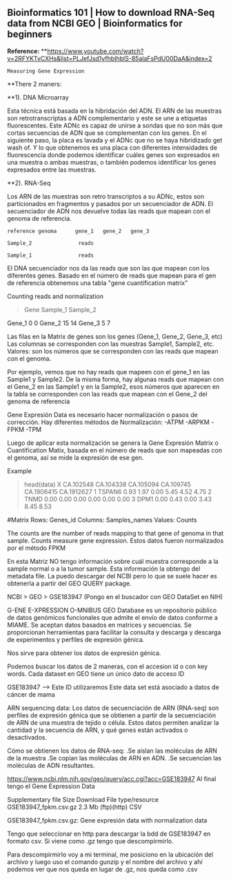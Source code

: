 ## Bioinformatics 101 | How to download RNA-Seq data from NCBI GEO | Bioinformatics for beginners


**Reference:**
**https://www.youtube.com/watch?v=2RFYKTvCXHs&list=PLJefJsd1yfhbIhblS-85alaFsPdU00DaA&index=2


	Measuring Gene Expression

**There 2 maners:

**1). DNA Microarray

Esta técnica está basada en la hibridación del ADN. El ARN de las muestras son retrotranscriptas a ADN complementario y este se une a etiquetas fluorescentes.
Este ADNc es capaz de unirse a sondas que no son más que cortas secuencias de ADN que se complementan con los genes.
En el siguiente paso, la placa es lavada y el ADNc que no se haya hibridizado get wash of.
Y lo que obtenemos es una placa con diferentes intensidades de fluorescencia donde podemos identificar cuáles genes son expresados en una muestra o ambas muestras, o también podemos identificar los genes expresados entre las muestras.


**2). RNA-Seq

Los ARN de las muestras son retro transcriptos a su ADNc, estos son particionados en fragmentos y pasados por un secuenciador de ADN.
El secuenciador de ADN nos devuelve todas las reads que mapean con el genoma de referencia.

	reference genoma      gene_1   gene_2   gene_3 

	Sample_2	           reads

	Sample_1		       reads


El DNA secuenciador nos da las reads que son las que mapean con los diferentes genes.
Basado en el número de reads que mapean para el gen de referencia obtenemos una tabla "gene cuantification matrix"

Counting reads and normalization

>Gene    Sample_1    Sample_2
>
 Gene_1       0           0
 Gene_2      15          14
 Gene_3       5           7

Las filas en la Matrix de genes son los genes (Gene_1, Gene_2, Gene_3, etc)
Las columnas se corresponden con las muestras Sample1, Sample2, etc.
Valores: son los números que se corresponden con las reads que mapean con el genoma.

Por ejemplo, vemos que no hay reads que mapeen con el gene_1 en las Sample1 y Sample2.
De la misma forma, hay algunas reads que mapean con el Gene_2 en las Sample1 y en la Sample2, esos números que aparecen en la tabla se corresponden con las reads que mapean con el Gene_2 del genoma de referencia

Gene Expresión Data es necesario hacer normalización o pasos de corrección. 
Hay diferentes métodos de Normalización:
-ATPM
-ARPKM
-FPKM
-TPM

Luego de aplicar esta normalización se genera la Gene Expresión Matrix o Cuantification Matix, basada en el número de reads que son mapeadas con el genoma, así se mide la expresión de ese gen.


Example
> head(data)
         X CA.102548 CA.104338 CA.105094 CA.109745 CA.1906415 CA.1912627
1   TSPAN6      0.93      1.97      0.00      5.45       4.52       4.75
2     TNMD      0.00      0.00      0.00      0.00       0.00       0.00
3     DPM1      0.00      0.43      0.00      3.43       8.45       8.53

#Matrix 
Rows: Genes_id
Columns: Samples_names
Values: Counts

The counts are the number of reads mapping to that gene of genoma in that sample.
Counts measure gene expression.
Estos datos fueron normalizados por el método FPKM

En esta Matriz NO tengo información sobre cuál muestra corresponde a la sample normal o a la tumor sample.
Esta información la obtengo del metadata file. La puedo descargar del NCBI pero lo que se suele hacer es obtenerla a partir del GEO QUERY package.



   NCBI > GEO > GSE183947 (Pongo en el buscador con GEO DataSet en NIH)

G-ENE E-XPRESSION O-MNIBUS
GEO Database es un repositorio público de datos genómicos funcionales que admite el envío de datos conforme a MIAME. Se aceptan datos basados en matrices y secuencias.
Se proporcionan herramientas para facilitar la consulta y descarga y descarga de experimentos y perfiles de expresión génica.

Nos sirve para obtener los datos de expresión génica.

Podemos buscar los datos de 2 maneras, con el accesion id o con key words.
Cada dataset en GEO tiene un único dato de acceso ID


GSE183947 --> Este ID utilizaremos
Este data set está asociado a datos de cáncer de mama

ARN sequencing data: 
Los datos de secuenciación de ARN (RNA-seq) son perfiles de expresión génica que se obtienen a partir de la secuenciación de ARN de una muestra de tejido o célula. Estos datos permiten analizar la cantidad y la secuencia de ARN, y qué genes están activados o desactivados.

Cómo se obtienen los datos de RNA-seq:
.Se aíslan las moléculas de ARN de la muestra
.Se copian las moléculas de ARN en ADN.
.Se secuencian las moléculas de ADN resultantes.



https://www.ncbi.nlm.nih.gov/geo/query/acc.cgi?acc=GSE183947
Al final tengo el Gene Expression Data

Supplementary file	Size	Download	File type/resource
GSE183947_fpkm.csv.gz	2.3 Mb	(ftp)(http)	CSV


GSE183947_fpkm.csv.gz: 
Gene expresión data with normalization data

Tengo que seleccionar en http para descargar la bdd de GSE183947 en formato csv.
Si viene como .gz tengo que descompirmirlo.

Para descompirmirlo voy a mi terminal, me posiciono en la ubicación del archivo y luego uso el comando gunzip y el  nombre del archivo y ahí podemos ver que nos queda en lugar de .gz, nos queda como .csv



